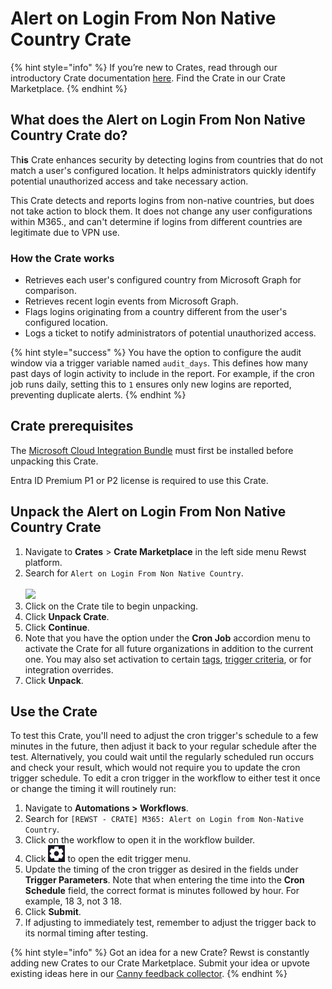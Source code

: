 # Alert on Login From Non Native Country Crate

{% hint style="info" %}
If you’re new to Crates, read through our introductory Crate documentation [here](https://docs.rewst.help/prebuilt-automations/crates). Find the Crate in our Crate Marketplace.
{% endhint %}

## What does the Alert on Login From Non Native Country Crate do?

Th**is** Crate enhances security by detecting logins from countries that do not match a user's configured location. It helps administrators quickly identify potential unauthorized access and take necessary action.

This Crate detects and reports logins from non-native countries, but does not take action to block them. It does not change any user configurations within M365., and can't determine if logins from different countries are legitimate due to VPN use.

### How the Crate works

* Retrieves each user's configured country from Microsoft Graph for comparison.
* Retrieves recent login events from Microsoft Graph.
* Flags logins originating from a country different from the user's configured location.
* Logs a ticket to notify administrators of potential unauthorized access.

{% hint style="success" %}
You have the option to configure the audit window via a trigger variable named `audit_days`. This defines how many past days of login activity to include in the report. For example, if the cron job runs daily, setting this to `1` ensures only new logins are reported, preventing duplicate alerts.
{% endhint %}

## Crate prerequisites

The [Microsoft Cloud Integration Bundle](../../configuration/integrations/integration-guides/microsoft-cloud-integration-bundle/) must first be installed before unpacking this Crate.

Entra ID Premium P1 or P2 license is required to use this Crate.

## Unpack the Alert on Login From Non Native Country Crate

1. Navigate to **Crates** > **Crate Marketplace** in the left side menu Rewst platform.
2. Search for `Alert on Login From Non Native Country`.\
   \
   ![](<../../../.gitbook/assets/Screenshot 2025-09-19 at 11.52.23 AM.png>)
3. Click on the Crate tile to begin unpacking.
4. Click **Unpack Crate**.
5. Click **Continue**.
6. Note that you have the option under the **Cron Job** accordion menu to activate the Crate for all future organizations in addition to the current one. You may also set activation to certain [tags](https://docs.rewst.help/documentation/settings/tags-in-rewst), [trigger criteria](../../automations/intro-to-triggers/trigger-criteria.md), or for integration overrides.
7. Click **Unpack**.

## Use the Crate

To test this Crate, you'll need to adjust the cron trigger's schedule to a few minutes in the future, then adjust it back to your regular schedule after the test. Alternatively, you could wait until the regularly scheduled run occurs and check your result, which would not require you to update the cron trigger schedule. To edit a cron trigger in the workflow to either test it once or change the timing it will routinely run:

1. Navigate to **Automations > Workflows**.
2. Search for `[REWST - CRATE] M365: Alert on Login from Non-Native Country`.
3. Click on the workflow to open it in the workflow builder.
4. Click <img src="../../../.gitbook/assets/image (189).png" alt="" data-size="line"> to open the edit trigger menu.
5. Update the timing of the cron trigger as desired in the fields under **Trigger Parameters**. Note that when entering the time into the **Cron Schedule** field, the correct format is minutes followed by hour. For example, 18 3, not 3 18.
6. Click **Submit**.
7. If adjusting to immediately test, remember to adjust the trigger back to its normal timing after testing.

{% hint style="info" %}
Got an idea for a new Crate? Rewst is constantly adding new Crates to our Crate Marketplace. Submit your idea or upvote existing ideas here in our [Canny feedback collector](https://rewst.canny.io/crates).
{% endhint %}
